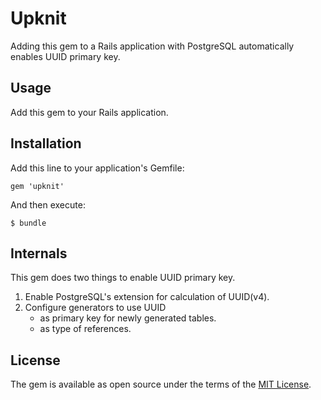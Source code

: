 # Upknit

Adding this gem to a Rails application with PostgreSQL automatically enables UUID primary key.

## Usage

Add this gem to your Rails application.

## Installation

Add this line to your application's Gemfile:

    gem 'upknit'

And then execute:

    $ bundle

## Internals

This gem does two things to enable UUID primary key.

1. Enable PostgreSQL's extension for calculation of UUID(v4).
2. Configure generators to use UUID
    * as primary key for newly generated tables.
    * as type of references.

## License

The gem is available as open source under the terms of the [MIT License](http://opensource.org/licenses/MIT).
